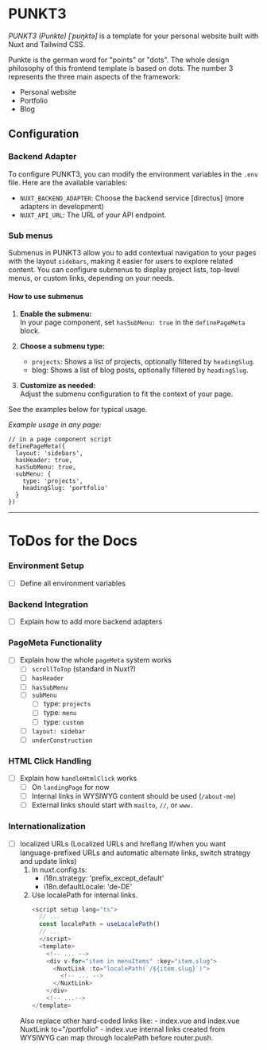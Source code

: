 # PUNKT3

*PUNKT3 (Punkte) [ˈpʊŋktə]* is a template for your personal website built with Nuxt and Tailwind CSS.

Punkte is the german word for "points" or "dots".
The whole design philosophy of this frontend template is based on dots.
The number 3 represents the three main aspects of the framework:
- Personal website
- Portfolio
- Blog

## Configuration

### Backend Adapter
To configure PUNKT3, you can modify the environment variables in the `.env` file. Here are the available variables:

- `NUXT_BACKEND_ADAPTER`: Choose the backend service [directus] (more adapters in development)
- `NUXT_API_URL`: The URL of your API endpoint.

### Sub menus

Submenus in PUNKT3 allow you to add contextual navigation to your pages with the layout `sidebars`, making it easier for users to explore related content. You can configure submenus to display project lists, top-level menus, or custom links, depending on your needs.

#### How to use submenus

1. **Enable the submenu:**  
    In your page component, set `hasSubMenu: true` in the `definePageMeta` block.

2. **Choose a submenu type:**  
    - `projects`: Shows a list of projects, optionally filtered by `headingSlug`.
    - blog: Shows a list of blog posts, optionally filtered by `headingSlug`.
3. **Customize as needed:**  
    Adjust the submenu configuration to fit the context of your page.

See the examples below for typical usage.

*Example usage in any page:*
```
// in a page component script
definePageMeta({
  layout: 'sidebars',
  hasHeader: true,
  hasSubMenu: true,
  subMenu: {
    type: 'projects',
    headingSlug: 'portfolio'
  }
})
```


---
# ToDos for the Docs

###  Environment Setup
- [ ] Define all environment variables

###  Backend Integration
- [ ] Explain how to add more backend adapters

###  PageMeta Functionality
- [ ] Explain how the whole `pageMeta` system works
  - [ ] `scrollToTop` (standard in Nuxt?)
  - [ ] `hasHeader`
  - [ ] `hasSubMenu`
  - [ ] `subMenu`
    - [ ] type: `projects`
    - [ ] type: `menu`
    - [ ] type: `custom`
  - [ ] `layout: sidebar`
  - [ ] `underConstruction`

###  HTML Click Handling
- [ ] Explain how `handleHtmlClick` works
  - [ ] On `landingPage` for now
  - [ ] Internal links in WYSIWYG content should be used (`/about-me`)
  - [ ] External links should start with `mailto`, `//`, or `www.`

### Internationalization
- [ ] localized URLs (Localized URLs and hreflang If/when you want language-prefixed URLs and automatic alternate links, switch strategy and update links)
  1. In nuxt.config.ts:
      - i18n.strategy: 'prefix_except_default'
      - i18n.defaultLocale: 'de-DE'
  2. Use localePath for internal links.
      ```typescript
      <script setup lang="ts">
        // ...
        const localePath = useLocalePath()
        // ...
        </script>
        <template>
          <!-- ... -->
          <div v-for="item in menuItems" :key="item.slug">
            <NuxtLink :to="localePath(`/${item.slug}`)">
              <!-- ... -->
            </NuxtLink>
          </div>
          <!-- ...-->
      </template>
      ```
  Also replace other hard-coded links like:
      - index.vue and index.vue NuxtLink to="/portfolio"
      - index.vue internal links created from WYSIWYG can map through localePath before router.push.
